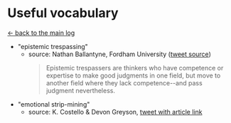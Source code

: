 # Useful vocabulary

[&larr; back to the main log](README.md)

* "epistemic trespassing"
   -  source: Nathan Ballantyne, Fordham University ([tweet source](https://twitter.com/deliprao/status/1428873202084630529))
      > Epistemic trespassers are thinkers who have competence or expertise to make good judgments in one field, but move to another field where they lack competence--and pass judgment nevertheless.
* "emotional strip-mining"
   - source: K. Costello & Devon Greyson, [tweet with article link](https://twitter.com/k8lin/status/1435273329636687874)
